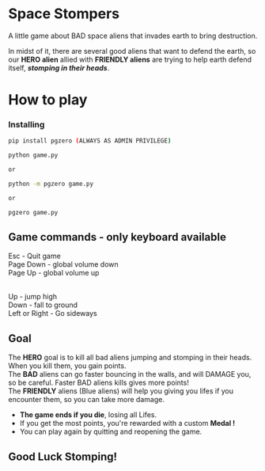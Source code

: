 # Space Stompers
A little game about BAD space aliens that invades earth to bring destruction.

In midst of it, there are several good aliens that want to defend the earth, so our **HERO alien** allied with **FRIENDLY aliens** are trying to help earth defend itself, <i><b>stomping in their heads</i></b>.

# How to play
### Installing
```bash
pip install pgzero (ALWAYS AS ADMIN PRIVILEGE)

python game.py

or

python -m pgzero game.py

or

pgzero game.py
```
## Game commands - only keyboard available
Esc - Quit game <br>
Page Down - global volume down <br>
Page Up - global volume up <br>

<br>
Up - jump high <br>
Down - fall to ground <br>
Left or Right - Go sideways <br>


## Goal
The **HERO** goal is to kill all bad aliens jumping and stomping in their heads. When you kill them, you gain points. <br>
The **BAD** aliens can go faster bouncing in the walls, and will DAMAGE you, so be careful. Faster BAD aliens kills gives more points! <br>
The **FRIENDLY** aliens (Blue aliens) will help you giving you lifes if you encounter them, so you can take more damage.

- **The game ends if you die**, losing all Lifes. 
- If you get the most points, you're rewarded with a custom <b>Medal !</b>
- You can play again by quitting and reopening the game.

<h2> Good Luck Stomping!</h2>

